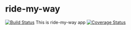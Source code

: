 # ride-my-way
[![Build Status](https://travis-ci.com/smithwike/ride-my-way.svg?branch=develop)](https://travis-ci.com/smithwike/ride-my-way)
This is ride-my-way app
[![Coverage Status](https://coveralls.io/repos/github/smithwike/ride-my-way/badge.svg?branch=develop)](https://coveralls.io/github/smithwike/ride-my-way?branch=develop)